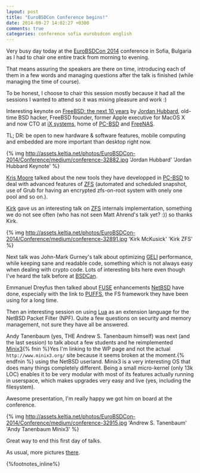 ```yaml
---
layout: post
title: "EuroBSDCon Conference begins!"
date: 2014-09-27 14:02:27 +0300
comments: true
categories: conference sofia eurobsdcon english
---
```


Very busy day today at the [EuroBSDCon 2014](http://2014.eurobsdcon.org/) conference in Sofia, Bulgaria as I had to chair one entire track from morning to evening.

That means assuring the speakers are there on time, introducing each of them in a few words and managing questions after the talk is finished (while managing the time of course).
<!--more-->
To be honest, I choose to chair this session mostly because it had all the sessions I wanted to attend so it was mixing pleasure and work :)

Interesting keynote on [FreeBSD: the next 10 years](http://2014.eurobsdcon.org/talks-and-schedule/talks/#JordanHubbard) by [Jordan Hubbard](http://en.wikipedia.org/wiki/Jordan_Hubbard), old-time BSD hacker, FreeBSD founder, former Apple executive for MacOS X and now CTO at [iX systems](http://ixsystems.com/), home of [PC-BSD](http://www.pcbsd.org/) and [FreeNAS](htto://www.freenas.org/).

TL; DR: be open to new hardware & software features, mobile computing and embedded are more important than desktop right now.

{% img http://assets.keltia.net/photos/EuroBSDCon-2014/Conference/medium/conference-32882.jpg 'Jordan Hubbard' 'Jordan Hubbard Keynote' %}

[Kris Moore]() talked about the new tools they have developped in [PC-BSD](http://www.pcbsd.org/) to deal with advanced features of [ZFS]() (automated and scheduled snapshot, use of Grub for having an encrypted zfs-on-root system with onely one pool and so on.).

[Kirk](http://mckusick.com/) gave us an interesting talk on [ZFS](http://en.wikipedia.org/wiki/ZFS) internals implementation, something we do not see often (who has not seen Matt Ahrend's talk yet? :)) so thanks Kirk.

{% img http://assets.keltia.net/photos/EuroBSDCon-2014/Conference/medium/conference-32891.jpg 'Kirk McKusick' 'Kirk ZFS' %}

Next talk was John-Mark Gurney's talk about optimizing [GELI](http://en.wikipedia.org/wiki/GELI) performance, while keeping sane and readable code, something which is not always easy when dealing with crypto code.  Lots of interesting bits here even though I've heard the talk before at [BSDCan](http://bsdcan.org/).

Emmanuel Dreyfus then talked about [FUSE](http://en.wikipedia.org/wiki/FUSE) enhancements [NetBSD](http://www.netbsd.org/) have done, especially with the link to [PUFFS](http://www.netbsd.org/docs/puffs/), the FS framework they have been using for a long time.

Then an interesting session on using [Lua](http://en.wikipedia.org/wiki/Lua_(programming_language)) as an extension language for the NetBSD Packet Filter (NPF).  Quite a few questions on security and memory management, not sure they have all be answered.

 Andy Tanenbaum (yes, THE Andrew S. Tanenbaum himself) was next (and the last session) to talk about a few students and he reimplemented [Minix3](http://en.wikipedia.org/wiki/MINIX#MINIX_3){% fnin %}Yes I'm linking to the WP page and not the actual `http://www.minix3.org/` site because it seems broken at the moment.{% endfnin %} using the NetBSD userland.  Minix3 is a very interesting OS that does many things completely different.  Being a small micro-kernel (only 13k LOC) enables it to be very modular with most of its features actually running in userspace, which makes upgrades very easy and live (yes, including the filesystem).

 Awesome presentation, I'm really happy we got him on board at the conference.

 {% img http://assets.keltia.net/photos/EuroBSDCon-2014/Conference/medium/conference-32915.jpg 'Andrew S. Tanenbaum' 'Andy Tanenbaum Minix3' %}

Great way to end this first day of talks.

As usual, more pictures [there](http://assets.keltia.net/photos/EuroBSDCon-2014/Conference/index.html).

{%footnotes_inline%}
